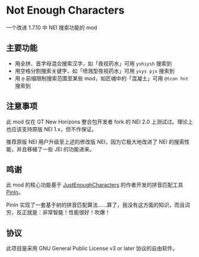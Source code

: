 # Not Enough Characters

一个改进 1.7.10 中 NEI 搜索功能的 mod

## 主要功能

- 用全拼、首字母混合搜索汉字，如「夜视药水」可用 `yshiysh` 搜索到
- 用空格分割搜索关键字，如「喷溅型夜视药水」可用 `ysys pjx` 搜索到
- 用 `@` 前缀限制搜索范围至某些 mod，如匠魂中的「混凝土」可用 `@tcon hnt` 搜索到

## 注意事项

此 mod 仅在 GT New Horizons 整合包开发者 fork 的 NEI 2.0 上测试过。理论上也应该支持原版 NEI 1.x，但不作保证。

推荐原版 NEI 用户升级至上述的修改版 NEI，因为它极大地改进了 NEI 的搜索性能，并且移植了一些 JEI 的功能进来。

## 鸣谢

此 mod 的核心功能基于 [JustEnoughCharacters](https://github.com/Towdium/JustEnoughCharacters) 的作者开发的拼音匹配工具 [PinIn](https://github.com/Towdium/PinIn)。

PinIn 实现了一套基于树的拼音匹配算法……算了，我没有这方面的知识，而且词穷，反正就是：非常智能！性能很好！吹爆！

## 协议

此项目是采用 GNU General Public License v3 or later 协议的自由软件。
